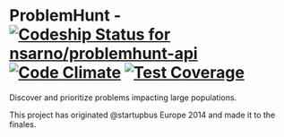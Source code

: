 ProblemHunt - [ ![Codeship Status for nsarno/problemhunt-api](https://codeship.com/projects/1662a330-5b07-0132-d1f8-022e5ac315ca/status)](https://codeship.com/projects/50454) [![Code Climate](https://codeclimate.com/github/nsarno/problemhunt-api/badges/gpa.svg)](https://codeclimate.com/github/nsarno/problemhunt-api) [![Test Coverage](https://codeclimate.com/github/nsarno/problemhunt-api/badges/coverage.svg)](https://codeclimate.com/github/nsarno/problemhunt-api)
============

Discover and prioritize problems impacting large populations.

This project has originated @startupbus Europe 2014 and made it to the finales.
